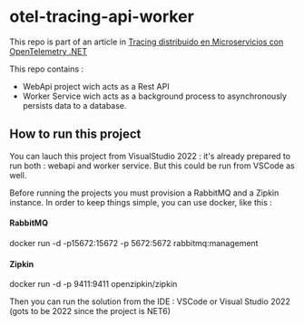 # otel-tracing-api-worker

This repo is part of an article in [Tracing distribuido en Microservicios con OpenTelemetry .NET](https://cheoalfredo.medium.com/tracing-distribuido-en-microservicios-con-opentelemetry-net-862cf94b6704)

This repo contains : 
* WebApi project wich acts as a Rest API
* Worker Service wich acts as a background process to asynchronously persists data to a database.

## How to run this project

You can lauch this project from VisualStudio 2022 : it's already prepared to run both : webapi and worker service. But this could be run from VSCode as well.

Before running the projects you must provision a RabbitMQ and a Zipkin instance. In order to keep things simple, you can use docker, like this : 

#### RabbitMQ
docker run -d -p15672:15672 -p 5672:5672 rabbitmq:management

#### Zipkin
docker run -d -p 9411:9411 openzipkin/zipkin

Then you can run the solution from the IDE : VSCode or Visual Studio 2022 (gots to be 2022 since the project is NET6)

